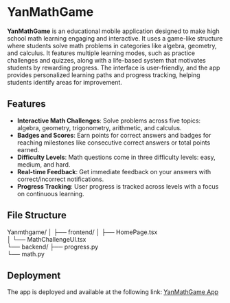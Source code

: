
# YanMathGame

**YanMathGame** is an educational mobile application designed to make high school math learning engaging and interactive. It uses a game-like structure where students solve math problems in categories like algebra, geometry, and calculus. It features multiple learning modes, such as practice challenges and quizzes, along with a life-based system that motivates students by rewarding progress. The interface is user-friendly, and the app provides personalized learning paths and progress tracking, helping students identify areas for improvement.
## Features

- **Interactive Math Challenges**: Solve problems across five topics: algebra, geometry, trigonometry, arithmetic, and calculus.
- **Badges and Scores**: Earn points for correct answers and badges for reaching milestones like consecutive correct answers or total points earned.
- **Difficulty Levels**: Math questions come in three difficulty levels: easy, medium, and hard.
- **Real-time Feedback**: Get immediate feedback on your answers with correct/incorrect notifications.
- **Progress Tracking**: User progress is tracked across levels with a focus on continuous learning.

## File Structure

Yanmthgame/
│
├── frontend/
│   ├── HomePage.tsx  
│   └── MathChallengeUI.tsx  
└── backend/
    ├── progress.py  
    └── math.py  

## Deployment

The app is deployed and available at the following link: [YanMathGame App](https://joyyan.databutton.app/joyyan)

